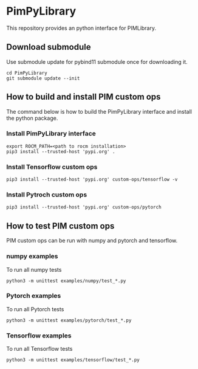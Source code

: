 # PimPyLibrary

This repository provides an python interface for PIMLibrary.
## Download submodule
Use submodule update for pybind11 submodule once for downloading it.
```
cd PimPyLibrary
git submodule update --init
```
## How to build and install PIM custom ops
The command below is how to build the PimPyLibrary interface and install the python package.
### Install PimPyLibrary interface
```
export ROCM_PATH=<path to rocm installation>
pip3 install --trusted-host 'pypi.org' .
```

### Install Tensorflow custom ops
```
pip3 install --trusted-host 'pypi.org' custom-ops/tensorflow -v
```

### Install Pytroch custom ops
```
pip3 install --trusted-host 'pypi.org' custom-ops/pytorch
```

## How to test PIM custom ops
PIM custom ops can be run with numpy and pytorch and tensorflow.
### numpy examples
To run all numpy tests
```
python3 -m unittest examples/numpy/test_*.py
```

### Pytorch examples 
To run all Pytorch tests
```
python3 -m unittest examples/pytorch/test_*.py 
```

### Tensorflow examples
To run all Tensorflow tests
```
python3 -m unittest examples/tensorflow/test_*.py
```
